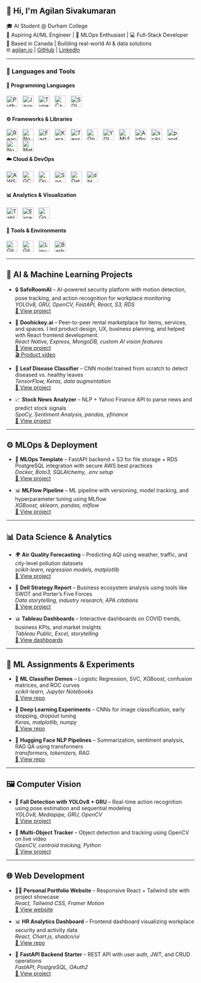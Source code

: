 ## 👋 Hi, I'm Agilan Sivakumaran

🎓 AI Student @ Durham College  
🚀 Aspiring AI/ML Engineer | 🤖 MLOps Enthusiast | 💻 Full-Stack Developer  
📍 Based in Canada | Building real-world AI & data solutions  
🌐 [agilan.io](https://agilan.io) | [GitHub](https://github.com/agilancan) | [LinkedIn](https://www.linkedin.com/in/agilan-sivakumaran/)

---

### 🧰 Languages and Tools

#### 💬 Programming Languages  
<img align="left" alt="Python" width="30px" style="padding-right:10px;" src="https://cdn.jsdelivr.net/gh/devicons/devicon/icons/python/python-plain.svg" />
<img align="left" alt="JavaScript" width="30px" style="padding-right:10px;" src="https://cdn.jsdelivr.net/gh/devicons/devicon/icons/javascript/javascript-plain.svg" />
<img align="left" alt="TypeScript" width="30px" style="padding-right:10px;" src="https://cdn.jsdelivr.net/gh/devicons/devicon/icons/typescript/typescript-plain.svg" />
<img align="left" alt="C++" width="30px" style="padding-right:10px;" src="https://cdn.jsdelivr.net/gh/devicons/devicon/icons/cplusplus/cplusplus-line.svg" />
<img align="left" alt="SQL" width="30px" style="padding-right:10px;" src="https://cdn.jsdelivr.net/gh/devicons/devicon/icons/mysql/mysql-original-wordmark.svg" />
<br><br>

#### ⚙️ Frameworks & Libraries  
<img align="left" alt="React" width="30px" style="padding-right:10px;" src="https://cdn.jsdelivr.net/gh/devicons/devicon/icons/react/react-original.svg" />
<img align="left" alt="NodeJS" width="30px" style="padding-right:10px;" src="https://cdn.jsdelivr.net/gh/devicons/devicon/icons/nodejs/nodejs-original.svg" />
<img align="left" alt="FastAPI" width="30px" style="padding-right:10px;" src="https://cdn.jsdelivr.net/gh/devicons/devicon/icons/fastapi/fastapi-original.svg" />
<img align="left" alt="Keras" width="30px" style="padding-right:10px;" src="https://upload.wikimedia.org/wikipedia/commons/a/ae/Keras_logo.svg" />
<img align="left" alt="TensorFlow" width="30px" style="padding-right:10px;" src="https://cdn.jsdelivr.net/gh/devicons/devicon/icons/tensorflow/tensorflow-original.svg" />
<img align="left" alt="OpenCV" width="30px" style="padding-right:10px;" src="https://upload.wikimedia.org/wikipedia/commons/3/32/OpenCV_Logo_with_text_svg_version.svg" />
<img align="left" alt="YOLO" width="30px" style="padding-right:10px;" src="https://github.com/ultralytics/assets/raw/main/logo/logo.png" />
<img align="left" alt="MLflow" width="30px" style="padding-right:10px;" src="https://mlflow.org/images/MLflow-logo-final-black.png" />
<img align="left" alt="Airflow" width="30px" style="padding-right:10px;" src="https://upload.wikimedia.org/wikipedia/commons/d/d0/AirflowLogo.png" />
<img align="left" alt="scikit-learn" width="30px" style="padding-right:10px;" src="https://upload.wikimedia.org/wikipedia/commons/0/05/Scikit_learn_logo_small.svg" />
<img align="left" alt="pandas" width="30px" style="padding-right:10px;" src="https://cdn.jsdelivr.net/gh/devicons/devicon/icons/pandas/pandas-original.svg" />
<img align="left" alt="NumPy" width="30px" style="padding-right:10px;" src="https://cdn.jsdelivr.net/gh/devicons/devicon/icons/numpy/numpy-original.svg" />
<img align="left" alt="Matplotlib" width="30px" style="padding-right:10px;" src="https://matplotlib.org/_static/images/logo2.svg" />
<br><br><br>

#### ☁️ Cloud & DevOps  
<img align="left" alt="AWS" width="30px" style="padding-right:10px;" src="https://cdn.jsdelivr.net/gh/devicons/devicon/icons/amazonwebservices/amazonwebservices-original.svg" />
<img align="left" alt="GCP" width="30px" style="padding-right:10px;" src="https://cdn.jsdelivr.net/gh/devicons/devicon/icons/googlecloud/googlecloud-original.svg" />
<img align="left" alt="Docker" width="30px" style="padding-right:10px;" src="https://cdn.jsdelivr.net/gh/devicons/devicon/icons/docker/docker-original.svg" />
<img align="left" alt="Snowflake" width="30px" style="padding-right:10px;" src="https://seeklogo.com/images/S/snowflake-logo-CE26EDDB1B-seeklogo.com.png" />
<img align="left" alt="Databricks" width="30px" style="padding-right:10px;" src="https://avatars.githubusercontent.com/u/55258172?s=200&v=4" />
<img align="left" alt="dbt" width="30px" style="padding-right:10px;" src="https://avatars.githubusercontent.com/u/36362133?s=200&v=4" />
<br><br>

#### 📊 Analytics & Visualization  
<img align="left" alt="Tableau" width="30px" style="padding-right:10px;" src="https://upload.wikimedia.org/wikipedia/commons/4/4b/Tableau_Logo.png" />
<img align="left" alt="Excel" width="30px" style="padding-right:10px;" src="https://cdn.jsdelivr.net/gh/devicons/devicon/icons/windows/windows-original.svg" />
<img align="left" alt="Google Analytics" width="30px" style="padding-right:10px;" src="https://www.gstatic.com/analytics-suite/header/suite/v2/ic_analytics.svg" />
<br><br>

#### 🧰 Tools & Environments  
<img align="left" alt="Git" width="30px" style="padding-right:10px;" src="https://cdn.jsdelivr.net/gh/devicons/devicon/icons/git/git-original.svg" />
<img align="left" alt="GitHub" width="30px" style="padding-right:10px;" src="https://cdn.jsdelivr.net/gh/devicons/devicon/icons/github/github-original.svg" />
<img align="left" alt="Linux" width="30px" style="padding-right:10px;" src="https://cdn.jsdelivr.net/gh/devicons/devicon/icons/linux/linux-original.svg" />
<img align="left" alt="Bash" width="30px" style="padding-right:10px;" src="https://cdn.jsdelivr.net/gh/devicons/devicon/icons/bash/bash-original.svg" />
<br><br>

---

## 🧠 AI & Machine Learning Projects

- 🔒 **SafeRoomAI** – AI-powered security platform with motion detection, pose tracking, and action recognition for workplace monitoring  
  _YOLOv8, GRU, OpenCV, FastAPI, React, S3, RDS_  
  [🔗 View project](#)

- 🤝 **Doohickey.ai** – Peer-to-peer rental marketplace for items, services, and spaces. I led product design, UX, business planning, and helped with React frontend development.  
  _React Native, Express, MongoDB, custom AI vision features_  
  [🔗 View project](https://github.com/agilancan/doohickey-showcase)  
  [🎬 Product video](https://www.youtube.com/watch?v=ZfO_OgOy0gA)

- 🌿 **Leaf Disease Classifier** – CNN model trained from scratch to detect diseased vs. healthy leaves  
  _TensorFlow, Keras, data augmentation_  
  [🔗 View project](#)

- 📈 **Stock News Analyzer** – NLP + Yahoo Finance API to parse news and predict stock signals  
  _SpaCy, Sentiment Analysis, pandas, yfinance_  
  [🔗 View project](#)

---

## ⚙️ MLOps & Deployment

- 🚀 **MLOps Template** – FastAPI backend + S3 for file storage + RDS PostgreSQL integration with secure AWS best practices  
  _Docker, Boto3, SQLAlchemy, .env setup_  
  [🔗 View project](#)

- 📊 **MLFlow Pipeline** – ML pipeline with versioning, model tracking, and hyperparameter tuning using MLflow  
  _XGBoost, sklearn, pandas, mlflow_  
  [🔗 View project](#)

---

## 📊 Data Science & Analytics

- 🌍 **Air Quality Forecasting** – Predicting AQI using weather, traffic, and city-level pollution datasets  
  _scikit-learn, regression models, matplotlib_  
  [🔗 View project](#)

- 💼 **Dell Strategy Report** – Business ecosystem analysis using tools like SWOT and Porter’s Five Forces  
  _Data storytelling, industry research, APA citations_  
  [🔗 View project](#)

- 📊 **Tableau Dashboards** – Interactive dashboards on COVID trends, business KPIs, and market insights  
  _Tableau Public, Excel, storytelling_  
  [🔗 View dashboards](#)

---

## 🧪 ML Assignments & Experiments

- 🤖 **ML Classifier Demos** – Logistic Regression, SVC, XGBoost, confusion matrices, and ROC curves  
  _scikit-learn, Jupyter Notebooks_  
  [🔗 View repo](#)

- 🧠 **Deep Learning Experiments** – CNNs for image classification, early stopping, dropout tuning  
  _Keras, matplotlib, numpy_  
  [🔗 View repo](#)

- 🧬 **Hugging Face NLP Pipelines** – Summarization, sentiment analysis, RAG QA using transformers  
  _transformers, tokenizers, RAG_  
  [🔗 View repo](#)

---

## 🖼️ Computer Vision

- 🧍 **Fall Detection with YOLOv8 + GRU** – Real-time action recognition using pose estimation and sequential modeling  
  _YOLOv8, Mediapipe, GRU, OpenCV_  
  [🔗 View project](#)

- 🎯 **Multi-Object Tracker** – Object detection and tracking using OpenCV on live video  
  _OpenCV, centroid tracking, Python_  
  [🔗 View project](#)

---

## 🌐 Web Development

- 🧑‍💻 **Personal Portfolio Website** – Responsive React + Tailwind site with project showcase  
  _React, Tailwind CSS, Framer Motion_  
  [🔗 View website](https://agilan.io)

- 📊 **HR Analytics Dashboard** – Frontend dashboard visualizing workplace security and activity data  
  _React, Chart.js, shadcn/ui_  
  [🔗 View repo](#)

- 🔧 **FastAPI Backend Starter** – REST API with user auth, JWT, and CRUD operations  
  _FastAPI, PostgreSQL, OAuth2_  
  [🔗 View project](#)
